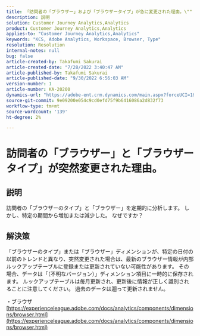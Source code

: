 ```yaml
---
title: 「訪問者の「ブラウザー」および「ブラウザータイプ」が急に変更された理由。\""
description: 説明
solution: Customer Journey Analytics,Analytics
product: Customer Journey Analytics,Analytics
applies-to: "Customer Journey Analytics,Analytics"
keywords: "KCS, Adobe Analytics, Workspace, Browser, Type"
resolution: Resolution
internal-notes: null
bug: false
article-created-by: Takafumi Sakurai
article-created-date: "7/28/2022 3:40:47 AM"
article-published-by: Takafumi Sakurai
article-published-date: "9/30/2022 6:56:03 AM"
version-number: 1
article-number: KA-20200
dynamics-url: "https://adobe-ent.crm.dynamics.com/main.aspx?forceUCI=1&pagetype=entityrecord&etn=knowledgearticle&id=7338840c-270e-ed11-82e5-000d3a379369"
source-git-commit: 9e09200e054c9cd0efd75f9b6416086a2d832f73
workflow-type: tm+mt
source-wordcount: '139'
ht-degree: 2%

---
```


# 訪問者の「ブラウザー」と「ブラウザータイプ」が突然変更された理由。

## 説明

訪問者の「ブラウザーのタイプ」と「ブラウザー」を定期的に分析します。 しかし、特定の期間から増加または減少した。 なぜですか？

## 解決策


「ブラウザーのタイプ」または「ブラウザー」ディメンションが、特定の日付の以前のトレンドと異なり、突然変更された場合は、最新のブラウザー情報が内部ルックアップテーブルに登録または更新されていない可能性があります。 その場合、データは「（不明なバージョン）」ディメンション項目に一時的に保存されます。 ルックアップテーブルは毎月更新され、更新後に情報が正しく識別されることに注意してください。 過去のデータは遡って更新されません。

・ブラウザ
[https://experienceleague.adobe.com/docs/analytics/components/dimensions/browser.html](https://experienceleague.adobe.com/docs/analytics/components/dimensions/browser.html)


